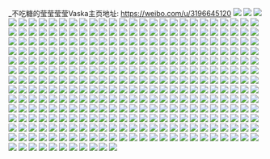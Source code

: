 _不吃糖的莹莹莹莹Vaska主页地址: https://weibo.com/u/3196645120 
![](https://wx4.sinaimg.cn/mw2000/be88ef00ly1h9i9vewz9aj22c03404qq.jpg) 
![](https://wx4.sinaimg.cn/mw2000/be88ef00ly1h9i9vg42muj22c0340npe.jpg) 
![](https://wx4.sinaimg.cn/mw2000/be88ef00ly1h9i9vhlw71j23402c0x6r.jpg) 
![](https://wx4.sinaimg.cn/mw2000/be88ef00ly1h9i9vtiywjj20u01hcna7.jpg) 
![](https://wx4.sinaimg.cn/mw2000/be88ef00ly1h9fuxbem43j21720ne41e.jpg) 
![](https://wx4.sinaimg.cn/mw2000/be88ef00ly1h9fux6piwtj218n0oimzb.jpg) 
![](https://wx4.sinaimg.cn/mw2000/be88ef00ly1h9fuxcsov1j22c02c0hdu.jpg) 
![](https://wx4.sinaimg.cn/mw2000/be88ef00ly1h9fux98ttbj22c0340npe.jpg) 
![](https://wx4.sinaimg.cn/mw2000/be88ef00ly1h9fux7btn2j22c02c0b2a.jpg) 
![](https://wx4.sinaimg.cn/mw2000/be88ef00ly1h9fux8b28aj22c02c0hdu.jpg) 
![](https://wx4.sinaimg.cn/mw2000/be88ef00ly1h9fuxa3f2oj20u01hc7jt.jpg) 
![](https://wx4.sinaimg.cn/mw2000/be88ef00ly1h9fuxax5m6j22c0340b2a.jpg) 
![](https://wx4.sinaimg.cn/mw2000/be88ef00ly1h9f2wbkjerj20u01hcak7.jpg) 
![](https://wx4.sinaimg.cn/mw2000/be88ef00ly1h9f2w9fnp3j20u01hc7ka.jpg) 
![](https://wx4.sinaimg.cn/mw2000/be88ef00ly1h9cj7ic8c0j22vf37k4qr.jpg) 
![](https://wx4.sinaimg.cn/mw2000/be88ef00ly1h9cj7lmgzgj237k37kqv6.jpg) 
![](https://wx4.sinaimg.cn/mw2000/be88ef00ly1h9cj7oi8p0j22vo37khdu.jpg) 
![](https://wx4.sinaimg.cn/mw2000/be88ef00ly1h9cj7q1dlkj23402c0u0y.jpg) 
![](https://wx4.sinaimg.cn/mw2000/be88ef00ly1h9cj7r9xkfj22c03407wi.jpg) 
![](https://wx4.sinaimg.cn/mw2000/be88ef00ly1h9cj7s12izj21hc0u01bb.jpg) 
![](https://wx4.sinaimg.cn/mw2000/be88ef00ly1h9cj7sf7csj20u01hck4h.jpg) 
![](https://wx4.sinaimg.cn/mw2000/be88ef00ly1h9cj7wsda0j20u00u0wql.jpg) 
![](https://wx4.sinaimg.cn/mw2000/be88ef00ly1h9bg2i8xzfj224b340hdu.jpg) 
![](https://wx4.sinaimg.cn/mw2000/be88ef00ly1h9bg2f79hzj22c0340npe.jpg) 
![](https://wx4.sinaimg.cn/mw2000/be88ef00ly1h997b90174j20u01hcqiy.jpg) 
![](https://wx4.sinaimg.cn/mw2000/be88ef00ly1h997b6b0o7j22c0340kjm.jpg) 
![](https://wx4.sinaimg.cn/mw2000/be88ef00ly1h997b88804j22c0340b2b.jpg) 
![](https://wx4.sinaimg.cn/mw2000/be88ef00ly1h997baap5jj23402c0u0y.jpg) 
![](https://wx4.sinaimg.cn/mw2000/be88ef00ly1h997b4w62jj22c03407wi.jpg) 
![](https://wx4.sinaimg.cn/mw2000/be88ef00ly1h981tt5i8zj22c02c0x6p.jpg) 
![](https://wx4.sinaimg.cn/mw2000/be88ef00ly1h981tvjpugj22c02c07wi.jpg) 
![](https://wx4.sinaimg.cn/mw2000/be88ef00ly1h981tr43ygj23413417wk.jpg) 
![](https://wx4.sinaimg.cn/mw2000/be88ef00ly1h981ts36ooj21qg2b9x6p.jpg) 
![](https://wx4.sinaimg.cn/mw2000/be88ef00ly1h981vdwqj3j22c02c0hdu.jpg) 
![](https://wx4.sinaimg.cn/mw2000/be88ef00ly1h94pwno32dj22c02c0u0x.jpg) 
![](https://wx4.sinaimg.cn/mw2000/be88ef00ly1h94pwos7njj20u00u04dw.jpg) 
![](https://wx4.sinaimg.cn/mw2000/be88ef00ly1h9397jvg90j20u00u0gyb.jpg) 
![](https://wx4.sinaimg.cn/mw2000/be88ef00ly1h9397jcj7tj20u00u013u.jpg) 
![](https://wx4.sinaimg.cn/mw2000/be88ef00ly1h9397iq7zdj20u0140gxo.jpg) 
![](https://wx4.sinaimg.cn/mw2000/be88ef00ly1h92hdd2chbj20u00u0tkg.jpg) 
![](https://wx4.sinaimg.cn/mw2000/be88ef00ly1h90xmsb9cdj20u01hcwyg.jpg) 
![](https://wx4.sinaimg.cn/mw2000/be88ef00ly1h90xmr7aygj22c0340b2a.jpg) 
![](https://wx4.sinaimg.cn/mw2000/be88ef00ly1h90xmpp37vj20u01hcaqn.jpg) 
![](https://wx4.sinaimg.cn/mw2000/be88ef00ly1h8xvkqtdqdj20u00u017z.jpg) 
![](https://wx4.sinaimg.cn/mw2000/be88ef00ly1h8xvkrf5dyj22c02c0x6p.jpg) 
![](https://wx4.sinaimg.cn/mw2000/be88ef00ly1h8xvksgt56j22c02c0b2a.jpg) 
![](https://wx4.sinaimg.cn/mw2000/be88ef00ly1h8xvkpy3g0j230t20kqv6.jpg) 
![](https://wx4.sinaimg.cn/mw2000/be88ef00ly1h8wp9qc07yj22c02c07wi.jpg) 
![](https://wx4.sinaimg.cn/mw2000/be88ef00ly1h8wp9nnf5oj22c02c0x6p.jpg) 
![](https://wx4.sinaimg.cn/mw2000/be88ef00ly1h8wp9oviqaj22bp2bpu0x.jpg) 
![](https://wx4.sinaimg.cn/mw2000/be88ef00ly1h8wpaggzq1j20u00u014k.jpg) 
![](https://wx4.sinaimg.cn/mw2000/be88ef00ly1h8v7zw2f0kj22c0340qv7.jpg) 
![](https://wx4.sinaimg.cn/mw2000/be88ef00ly1h8rzggrh1mj23402c0b2a.jpg) 
![](https://wx4.sinaimg.cn/mw2000/be88ef00ly1h8rzhaqh7sj236c36c000.jpg) 
![](https://wx4.sinaimg.cn/mw2000/be88ef00ly1h8rzhh43lpj22c02c0x6q.jpg) 
![](https://wx4.sinaimg.cn/mw2000/be88ef00ly1h8rzgic9esj23402c0npe.jpg) 
![](https://wx4.sinaimg.cn/mw2000/be88ef00gy1h8p49goaldj20sf0sfjyg.jpg) 
![](https://wx4.sinaimg.cn/mw2000/be88ef00ly1h8n0sxlecfj21mo36c4qr.jpg) 
![](https://wx4.sinaimg.cn/mw2000/be88ef00ly1h8n0syy6iij22c02c0u0y.jpg) 
![](https://wx4.sinaimg.cn/mw2000/be88ef00ly1h8n0t02olqj22c02c0u0x.jpg) 
![](https://wx4.sinaimg.cn/mw2000/be88ef00ly1h8n0t12pgnj22c0340kjm.jpg) 
![](https://wx4.sinaimg.cn/mw2000/be88ef00ly1h8n0t2tux0j22c0340kjn.jpg) 
![](https://wx4.sinaimg.cn/mw2000/be88ef00ly1h8knbi5nikj20t20t2tfv.jpg) 
![](https://wx4.sinaimg.cn/mw2000/be88ef00ly1h8eshfu8rbj22c0340e83.jpg) 
![](https://wx4.sinaimg.cn/mw2000/be88ef00ly1h8eshh3nhgj23402c0qv6.jpg) 
![](https://wx4.sinaimg.cn/mw2000/be88ef00ly1h8dq0zejk2j22dr36c1kz.jpg) 
![](https://wx4.sinaimg.cn/mw2000/be88ef00ly1h8dq10o9bbj22c0340qv6.jpg) 
![](https://wx4.sinaimg.cn/mw2000/be88ef00ly1h8bgrd8civj22c02c0x6p.jpg) 
![](https://wx4.sinaimg.cn/mw2000/be88ef00ly1h8bgrg3k81j22c02c01ky.jpg) 
![](https://wx4.sinaimg.cn/mw2000/be88ef00ly1h85uvzbg54j22c03407wj.jpg) 
![](https://wx4.sinaimg.cn/mw2000/be88ef00ly1h8294s1s8hj23402c04qr.jpg) 
![](https://wx4.sinaimg.cn/mw2000/be88ef00ly1h8294tm7z1j23402c0kjm.jpg) 
![](https://wx4.sinaimg.cn/mw2000/be88ef00ly1h8294w69swj23402c01kz.jpg) 
![](https://wx4.sinaimg.cn/mw2000/be88ef00ly1h7y3dt3c2sj22c0340e83.jpg) 
![](https://wx4.sinaimg.cn/mw2000/be88ef00ly1h7y3dqky9rj22c02c0qv5.jpg) 
![](https://wx4.sinaimg.cn/mw2000/be88ef00ly1h7ws5h10kkj23402c0u0z.jpg) 
![](https://wx4.sinaimg.cn/mw2000/be88ef00ly1h7uh5vci81j22c02c0qv5.jpg) 
![](https://wx4.sinaimg.cn/mw2000/be88ef00ly1h7uh60sh4ij22c03407wi.jpg) 
![](https://wx4.sinaimg.cn/mw2000/be88ef00ly1h7uh5z1swlj22c0340e83.jpg) 
![](https://wx4.sinaimg.cn/mw2000/be88ef00ly1h7tekkpe01j22dr36c1ky.jpg) 
![](https://wx4.sinaimg.cn/mw2000/be88ef00ly1h7ct36bjl2j22c0340u0x.jpg) 
![](https://wx4.sinaimg.cn/mw2000/be88ef00ly1h6yxluiunvj22c03407wi.jpg) 
![](https://wx4.sinaimg.cn/mw2000/be88ef00ly1h6yxnewp85j22c0340npf.jpg) 
![](https://wx4.sinaimg.cn/mw2000/be88ef00ly1h6xt7zynn5j21hc0u0x0w.jpg) 
![](https://wx4.sinaimg.cn/mw2000/be88ef00gy1h6tn656lybj20tu13u49q.jpg) 
![](https://wx4.sinaimg.cn/mw2000/be88ef00gy1h6tn8m7k36j20tu0tuwfr.jpg) 
![](https://wx4.sinaimg.cn/mw2000/be88ef00gy1h6tn67xsmvj20v61klqkt.jpg) 
![](https://wx4.sinaimg.cn/mw2000/be88ef00gy1h6tn69pxouj22c02c07wi.jpg) 
![](https://wx4.sinaimg.cn/mw2000/be88ef00gy1h6tn8n3ab5j20tu13u3zq.jpg) 
![](https://wx4.sinaimg.cn/mw2000/be88ef00ly1h6rv10jsg1j236c36aqv6.jpg) 
![](https://wx4.sinaimg.cn/mw2000/be88ef00ly1h6rv0wp9wsj23402c0hdv.jpg) 
![](https://wx4.sinaimg.cn/mw2000/be88ef00ly1h6rv0v8jk3j236c36ab2a.jpg) 
![](https://wx4.sinaimg.cn/mw2000/be88ef00ly1h6rv1pespyj20tu0tuq7j.jpg) 
![](https://wx4.sinaimg.cn/mw2000/be88ef00ly1h6rv13b915j23402c0u0y.jpg) 
![](https://wx4.sinaimg.cn/mw2000/be88ef00ly1h6rv1cd5mnj20u00u0jsd.jpg) 
![](https://wx4.sinaimg.cn/mw2000/be88ef00ly1h6oz7yr4tsj23402c0b2g.jpg) 
![](https://wx4.sinaimg.cn/mw2000/be88ef00ly1h6lgjdal0aj20u01hcaiu.jpg) 
![](https://wx4.sinaimg.cn/mw2000/be88ef00ly1h6cvcehphwj20u00u6n0f.jpg) 
![](https://wx4.sinaimg.cn/mw2000/be88ef00ly1h6cvcdpukbj20tu0tugtd.jpg) 
![](https://wx4.sinaimg.cn/mw2000/be88ef00ly1h6cvbczrtzj23402c0e82.jpg) 
![](https://wx4.sinaimg.cn/mw2000/be88ef00gy1h651cvaep8j22c0340hdv.jpg) 
![](https://wx4.sinaimg.cn/mw2000/be88ef00gy1h651ctuabgj22c03407kz.jpg) 
![](https://wx4.sinaimg.cn/mw2000/be88ef00gy1h651cws4rjj23402c0b2b.jpg) 
![](https://wx4.sinaimg.cn/mw2000/be88ef00ly1h640i6firmj20u01sywmf.jpg) 
![](https://wx4.sinaimg.cn/mw2000/be88ef00ly1h640i62a7ej20u00u0tbc.jpg) 
![](https://wx4.sinaimg.cn/mw2000/be88ef00ly1h5y9hfw1nhj20tu0tuac8.jpg) 
![](https://wx4.sinaimg.cn/mw2000/be88ef00ly1h5x76eiti3j20tu0tugti.jpg) 
![](https://wx4.sinaimg.cn/mw2000/be88ef00ly1h5w2n7q1iwj20u01401kx.jpg) 
![](https://wx4.sinaimg.cn/mw2000/be88ef00ly1h5toyhy7a1j23402c0x6p.jpg) 
![](https://wx4.sinaimg.cn/mw2000/be88ef00ly1h5kk8cpzujj20v91vo1kx.jpg) 
![](https://wx4.sinaimg.cn/mw2000/be88ef00ly1h5h3f686i8j234033yqv6.jpg) 
![](https://wx4.sinaimg.cn/mw2000/be88ef00ly1h5h3eriyk1j23402c0u0x.jpg) 
![](https://wx4.sinaimg.cn/mw2000/be88ef00ly1h5h3fdrsncj22c02c0qv6.jpg) 
![](https://wx4.sinaimg.cn/mw2000/be88ef00ly1h5h3f9lcw4j22c0340b2b.jpg) 
![](https://wx4.sinaimg.cn/mw2000/be88ef00ly1h5foax9ux9j234033yqv8.jpg) 
![](https://wx4.sinaimg.cn/mw2000/be88ef00ly1h5dciov9ggj222o340x6r.jpg) 
![](https://wx4.sinaimg.cn/mw2000/be88ef00ly1h58t3nrgc2j23402c0hdw.jpg) 
![](https://wx4.sinaimg.cn/mw2000/be88ef00ly1h57opzzul1j20sg0sgtle.jpg) 
![](https://wx4.sinaimg.cn/mw2000/be88ef00ly1h57opxs127j23402c0u0y.jpg) 
![](https://wx4.sinaimg.cn/mw2000/be88ef00ly1h57oq17zjfj22c02c07wi.jpg) 
![](https://wx4.sinaimg.cn/mw2000/be88ef00ly1h57oq2gwnej22c02c0b2a.jpg) 
![](https://wx4.sinaimg.cn/mw2000/be88ef00ly1h57opz6e5aj234022ox6q.jpg) 
![](https://wx4.sinaimg.cn/mw2000/be88ef00ly1h546qbhw6pj23402c07wj.jpg) 
![](https://wx4.sinaimg.cn/mw2000/be88ef00ly1h4ut8tq379j22c02c01ky.jpg) 
![](https://wx4.sinaimg.cn/mw2000/be88ef00ly1h4ut8v09n6j22c02c0e82.jpg) 
![](https://wx4.sinaimg.cn/mw2000/be88ef00ly1h4sm82wkswj22c0340npg.jpg) 
![](https://wx4.sinaimg.cn/mw2000/be88ef00ly1h4sm7zrx0rj22c0340b2b.jpg) 
![](https://wx4.sinaimg.cn/mw2000/be88ef00ly1h4sm80yyarj2340340qv6.jpg) 
![](https://wx4.sinaimg.cn/mw2000/be88ef00ly1h4sm84l068j22c0340qv6.jpg) 
![](https://wx4.sinaimg.cn/mw2000/be88ef00ly1h4kippcjy8j224r24rkjl.jpg) 
![](https://wx4.sinaimg.cn/mw2000/be88ef00ly1h4kipnu0q3j22c02c0x6p.jpg) 
![](https://wx4.sinaimg.cn/mw2000/be88ef00ly1h4kipr65nkj23402c01kz.jpg) 
![](https://wx4.sinaimg.cn/mw2000/be88ef00ly1h4kipslhbkj22c02c0u0x.jpg) 
![](https://wx4.sinaimg.cn/mw2000/be88ef00ly1h4kipuwkkpj22c0340hdu.jpg) 
![](https://wx4.sinaimg.cn/mw2000/be88ef00ly1h4j2ex284gj22c02c0hdu.jpg) 
![](https://wx4.sinaimg.cn/mw2000/be88ef00ly1h4do8s9r8cj22c033yqv6.jpg) 
![](https://wx4.sinaimg.cn/mw2000/be88ef00ly1h4do8vfrwlj22c0340u0y.jpg) 
![](https://wx4.sinaimg.cn/mw2000/be88ef00ly1h4do8trxehj23402c0npf.jpg) 
![](https://wx4.sinaimg.cn/mw2000/be88ef00ly1h4cdl3vsuzj22c02c01ky.jpg) 
![](https://wx4.sinaimg.cn/mw2000/be88ef00ly1h4cdla02t7j22c02c0x6p.jpg) 
![](https://wx4.sinaimg.cn/mw2000/be88ef00ly1h4cdl8ihyqj22c02c0u0y.jpg) 
![](https://wx4.sinaimg.cn/mw2000/be88ef00ly1h4cdlb5p1xj22c02c0b2a.jpg) 
![](https://wx4.sinaimg.cn/mw2000/be88ef00ly1h4cdlcn964j22c02c0u0x.jpg) 
![](https://wx4.sinaimg.cn/mw2000/be88ef00ly1h4cdl549jbj22c02c01ky.jpg) 
![](https://wx4.sinaimg.cn/mw2000/be88ef00ly1h4cdl65z36j22c02c01ky.jpg) 
![](https://wx4.sinaimg.cn/mw2000/be88ef00ly1h4aa4eniswj20v90hl7hz.jpg) 
![](https://wx4.sinaimg.cn/mw2000/be88ef00ly1h4aa4drf1xj22c02c0hdv.jpg) 
![](https://wx4.sinaimg.cn/mw2000/be88ef00ly1h4aa4f3dp2j20pa0padni.jpg) 
![](https://wx4.sinaimg.cn/mw2000/be88ef00ly1h46fh37bnpj23402c0hdu.jpg) 
![](https://wx4.sinaimg.cn/mw2000/be88ef00ly1h45frq5dflj20mi0mi7br.jpg) 
![](https://wx4.sinaimg.cn/mw2000/be88ef00ly1h3zxhnel9sj20v90hlx0k.jpg) 
![](https://wx4.sinaimg.cn/mw2000/be88ef00ly1h3zxhoj0llj234033ynpe.jpg) 
![](https://wx4.sinaimg.cn/mw2000/be88ef00ly1h3zxhpzf1yj234033yqv6.jpg) 
![](https://wx4.sinaimg.cn/mw2000/be88ef00ly1h3zxhr0gu7j22c02c0kjm.jpg) 
![](https://wx4.sinaimg.cn/mw2000/be88ef00ly1h3zxhm44bpj22c03404qr.jpg) 
![](https://wx4.sinaimg.cn/mw2000/be88ef00ly1h3yh1vw19wj22c02c0hdt.jpg) 
![](https://wx4.sinaimg.cn/mw2000/be88ef00ly1h3yh1wztetj22c02c07wi.jpg) 
![](https://wx4.sinaimg.cn/mw2000/be88ef00ly1h3ut1uzq75j20u00u0qc6.jpg) 
![](https://wx4.sinaimg.cn/mw2000/be88ef00ly1h3ut1wpr3tj22c0340hdv.jpg) 
![](https://wx4.sinaimg.cn/mw2000/be88ef00ly1h3tozzllwhj22c02c0kjm.jpg) 
![](https://wx4.sinaimg.cn/mw2000/be88ef00ly1h3tp00vjqsj20tu0tu46q.jpg) 
![](https://wx4.sinaimg.cn/mw2000/be88ef00ly1h3tp01klh6j20su0su12n.jpg) 
![](https://wx4.sinaimg.cn/mw2000/be88ef00gy1h3o2vnz44yj20v91vmkfo.jpg) 
![](https://wx4.sinaimg.cn/mw2000/be88ef00gy1h3o2vpt5w8j22c033yhdv.jpg) 
![](https://wx4.sinaimg.cn/mw2000/be88ef00gy1h3o2vn8khhj20v91vmb29.jpg) 
![](https://wx4.sinaimg.cn/mw2000/be88ef00gy1h3o2vmbstwj234033yu0y.jpg) 
![](https://wx4.sinaimg.cn/mw2000/be88ef00gy1h3o2vkles9j22c033y4qq.jpg) 
![](https://wx4.sinaimg.cn/mw2000/be88ef00gy1h3mo7xr2gqj20v91vm7ox.jpg) 
![](https://wx4.sinaimg.cn/mw2000/be88ef00gy1h3m179y7tej234033ykjm.jpg) 
![](https://wx4.sinaimg.cn/mw2000/be88ef00gy1h3m17d9yl4j23402c17wm.jpg) 
![](https://wx4.sinaimg.cn/mw2000/be88ef00gy1h3m177hrgwj22c033yu10.jpg) 
![](https://wx4.sinaimg.cn/mw2000/be88ef00gy1h3m17f3x28j234033ynpf.jpg) 
![](https://wx4.sinaimg.cn/mw2000/be88ef00gy1h3m17ic6auj234033yhdw.jpg) 
![](https://wx4.sinaimg.cn/mw2000/be88ef00gy1h3kr9hbf6uj234033yhdw.jpg) 
![](https://wx4.sinaimg.cn/mw2000/be88ef00gy1h3kr9cwclyj23402c07wh.jpg) 
![](https://wx4.sinaimg.cn/mw2000/be88ef00gy1h3i7v64bbdj20qo17l10k.jpg) 
![](https://wx4.sinaimg.cn/mw2000/be88ef00gy1h3ecm3067mj234033ykjl.jpg) 
![](https://wx4.sinaimg.cn/mw2000/be88ef00gy1h3ecllo78jj22c033yu0z.jpg) 
![](https://wx4.sinaimg.cn/mw2000/be88ef00gy1h3ecln3qfoj23402c0qv5.jpg) 
![](https://wx4.sinaimg.cn/mw2000/be88ef00gy1h39vqqz6gfj22c02c14qq.jpg) 
![](https://wx4.sinaimg.cn/mw2000/be88ef00gy1h39vqpcyfdj234033yb2b.jpg) 
![](https://wx4.sinaimg.cn/mw2000/be88ef00gy1h39vrmiybjj23402c0qv5.jpg) 
![](https://wx4.sinaimg.cn/mw2000/be88ef00gy1h39vrkwkvsj23402c04qq.jpg) 
![](https://wx4.sinaimg.cn/mw2000/be88ef00gy1h337a1wzkgj234033yqv5.jpg) 
![](https://wx4.sinaimg.cn/mw2000/be88ef00gy1h337a01i06j23402c0kjl.jpg) 
![](https://wx4.sinaimg.cn/mw2000/be88ef00ly1h2ymceh95rj22c02c1x6q.jpg) 
![](https://wx4.sinaimg.cn/mw2000/be88ef00ly1h2ymcf7egjj20u00u016l.jpg) 
![](https://wx4.sinaimg.cn/mw2000/be88ef00ly1h2ymccnggij22c02c0qv6.jpg) 
![](https://wx4.sinaimg.cn/mw2000/be88ef00ly1h2wdh3yglxj22c033yu0y.jpg) 
![](https://wx4.sinaimg.cn/mw2000/be88ef00ly1h2wdh1d0bhj22c033yb2a.jpg) 
![](https://wx4.sinaimg.cn/mw2000/be88ef00ly1h2wdh5kff5j23402c01kz.jpg) 
![](https://wx4.sinaimg.cn/mw2000/be88ef00ly1h2t6bfcjcmj234033y4qr.jpg) 
![](https://wx4.sinaimg.cn/mw2000/be88ef00ly1h2t6bd6hnaj234033yx6r.jpg) 
![](https://wx4.sinaimg.cn/mw2000/be88ef00ly1h2qpkssokrj22c03401kz.jpg) 
![](https://wx4.sinaimg.cn/mw2000/be88ef00ly1h2qpkqdvsdj22c03404qr.jpg) 
![](https://wx4.sinaimg.cn/mw2000/be88ef00ly1h2qpkz4tmwj22c02c0qv5.jpg) 
![](https://wx4.sinaimg.cn/mw2000/be88ef00ly1h2qpkuw8qaj22c0340qv6.jpg) 
![](https://wx4.sinaimg.cn/mw2000/be88ef00ly1h2qpkwb4ktj22c0340x6p.jpg) 
![](https://wx4.sinaimg.cn/mw2000/be88ef00ly1h2qpkxv59fj22c0340qv5.jpg) 
![](https://wx4.sinaimg.cn/mw2000/be88ef00ly1h2iqr9stnhj234033yqv6.jpg) 
![](https://wx4.sinaimg.cn/mw2000/be88ef00ly1h2iqr73nufj234033ynpf.jpg) 
![](https://wx4.sinaimg.cn/mw2000/be88ef00ly1h2iqrbwfv9j2307205npe.jpg) 
![](https://wx4.sinaimg.cn/mw2000/be88ef00ly1h2ghxqdmyqj22c033yqv6.jpg) 
![](https://wx4.sinaimg.cn/mw2000/be88ef00ly1h2ghxn37lkj234033ynpf.jpg) 
![](https://wx4.sinaimg.cn/mw2000/be88ef00ly1h2ghxt6ku9j22c033y4qq.jpg) 
![](https://wx4.sinaimg.cn/mw2000/be88ef00ly1h2ghxvu44qj20v91aw12f.jpg) 
![](https://wx4.sinaimg.cn/mw2000/be88ef00ly1h2ghxv6t9zj2327326npd.jpg) 
![](https://wx4.sinaimg.cn/mw2000/be88ef00ly1h2ghxytykwj22802yoqv6.jpg) 
![](https://wx4.sinaimg.cn/mw2000/be88ef00ly1h2fd5zbzjzj2340340npe.jpg) 
![](https://wx4.sinaimg.cn/mw2000/be88ef00ly1h2fd60bcu1j2340340u0x.jpg) 
![](https://wx4.sinaimg.cn/mw2000/be88ef00ly1h24osyhlwlj234033ye82.jpg) 
![](https://wx4.sinaimg.cn/mw2000/be88ef00ly1h24ot3eu9kj234033ye82.jpg) 
![](https://wx4.sinaimg.cn/mw2000/be88ef00ly1h1wsbev8mjj22c02c1e83.jpg) 
![](https://wx4.sinaimg.cn/mw2000/be88ef00ly1h1wsbfye1wj20u00u017m.jpg) 
![](https://wx4.sinaimg.cn/mw2000/be88ef00ly1h1wsbbyx8oj23402cpnpf.jpg) 
![](https://wx4.sinaimg.cn/mw2000/be88ef00ly1h1wsbd50hvj22c0340e81.jpg) 
![](https://wx4.sinaimg.cn/mw2000/be88ef00ly1h1t9bb4udzj22c03407r3.jpg) 
![](https://wx4.sinaimg.cn/mw2000/be88ef00ly1h1t9e7xgq1j20tp0u176d.jpg) 
![](https://wx4.sinaimg.cn/mw2000/be88ef00ly1h1rz7ssqu7j20u0140di9.jpg) 
![](https://wx4.sinaimg.cn/mw2000/be88ef00ly1h1rz7vfymzj20u00u0naz.jpg) 
![](https://wx4.sinaimg.cn/mw2000/be88ef00ly1h1rz7te4f6j20th0mkdht.jpg) 
![](https://wx4.sinaimg.cn/mw2000/be88ef00ly1h1pp5laaz5j215o1qi1kx.jpg) 
![](https://wx4.sinaimg.cn/mw2000/be88ef00ly1h1pp5mula5j20u01hcwsp.jpg) 
![](https://wx4.sinaimg.cn/mw2000/be88ef00ly1h1pp5olb76j20u01sy48y.jpg) 
![](https://wx4.sinaimg.cn/mw2000/be88ef00ly1h1pp5hqvf1j22c02c0x6p.jpg) 
![](https://wx4.sinaimg.cn/mw2000/be88ef00ly1h1ggyhhziuj20v91jak9j.jpg) 
![](https://wx4.sinaimg.cn/mw2000/be88ef00ly1h1ggym1q7nj23402c0b2a.jpg) 
![](https://wx4.sinaimg.cn/mw2000/be88ef00ly1h1ggymoenaj20u00u0jxc.jpg) 
![](https://wx4.sinaimg.cn/mw2000/be88ef00ly1h1ffn6p6ncj20o318idjy.jpg) 
![](https://wx4.sinaimg.cn/mw2000/be88ef00ly1h12dho0k1sj212c1litw6.jpg) 
![](https://wx4.sinaimg.cn/mw2000/be88ef00ly1h10g6z0ouhj20u10u0gqa.jpg) 
![](https://wx4.sinaimg.cn/mw2000/be88ef00ly1h10g6z9k65j20u10u077h.jpg) 
![](https://wx4.sinaimg.cn/mw2000/be88ef00ly1gzodfr226tj20u01sy0x5.jpg) 
![](https://wx4.sinaimg.cn/mw2000/be88ef00ly1gzodfrfga7j20u00zywi7.jpg) 
![](https://wx4.sinaimg.cn/mw2000/be88ef00ly1gzodfrs55vj20u0140doy.jpg) 
![](https://wx4.sinaimg.cn/mw2000/be88ef00ly1gzodfs6cojj20mi0u0tev.jpg) 
![](https://wx4.sinaimg.cn/mw2000/003ukNqgly1gvrksfedi0j60u0140wkv02.jpg) 
![](https://wx4.sinaimg.cn/mw2000/003ukNqgly1gvrkse1dfgj61hc0u014202.jpg) 
![](https://wx4.sinaimg.cn/mw2000/003ukNqgly1gvrksevznhj60u0140gub02.jpg) 
![](https://wx4.sinaimg.cn/mw2000/003ukNqgly1gvj64dqysqj60u00xrdn702.jpg) 
![](https://wx4.sinaimg.cn/mw2000/003ukNqgly1gvj64apegfj60u0141n4h02.jpg) 
![](https://wx4.sinaimg.cn/mw2000/003ukNqgly1gvj64b9qy8j60u00u0q9u02.jpg) 
![](https://wx4.sinaimg.cn/mw2000/003ukNqgly1gvj64cajpij60u00u0wke02.jpg) 
![](https://wx4.sinaimg.cn/mw2000/003ukNqgly1gvj64ab2bvj60u00u0q6902.jpg) 
![](https://wx4.sinaimg.cn/mw2000/003ukNqgly1gvj64ejx81j60u00u045c02.jpg) 
![](https://wx4.sinaimg.cn/mw2000/003ukNqgly1gvj64p2jaij60td12rdjx02.jpg) 
![](https://wx4.sinaimg.cn/mw2000/003ukNqgly1gvj649snbmj60ow0mpmz502.jpg) 
![](https://wx4.sinaimg.cn/mw2000/003ukNqgly1gv85zndf8rj613u0tuk5u02.jpg) 
![](https://wx4.sinaimg.cn/mw2000/003ukNqgly1gv31srbsiaj60v90i477n02.jpg) 
![](https://wx4.sinaimg.cn/mw2000/003ukNqgly1gv31t1kp4ej60v90hzwhx02.jpg) 
![](https://wx4.sinaimg.cn/mw2000/003ukNqgly1gv31stgj3jj60sp1f048f02.jpg) 
![](https://wx4.sinaimg.cn/mw2000/003ukNqgly1gusvej12nrj60u00ud0vz02.jpg) 
![](https://wx4.sinaimg.cn/mw2000/003ukNqgly1gusvf5cn9cj60pm1g9n1002.jpg) 
![](https://wx4.sinaimg.cn/mw2000/003ukNqgly1gusvetbk07j61400u00xz02.jpg) 
![](https://wx4.sinaimg.cn/mw2000/003ukNqgly1gusvesc72wj60u0140tcg02.jpg) 
![](https://wx4.sinaimg.cn/mw2000/003ukNqgly1gusvetxgmgj60u0140dlb02.jpg) 
![](https://wx4.sinaimg.cn/mw2000/003ukNqgly1gusveimzksj60i00v9gpv02.jpg) 
![](https://wx4.sinaimg.cn/mw2000/003ukNqgly1gum5hl0hfwj60u0140ah802.jpg) 
![](https://wx4.sinaimg.cn/mw2000/003ukNqgly1gum5hfhgroj60u0140the02.jpg) 
![](https://wx4.sinaimg.cn/mw2000/003ukNqgly1guesantnzdj63402c04qq02.jpg) 
![](https://wx4.sinaimg.cn/mw2000/003ukNqgly1guesakybf5j62802yokjm02.jpg) 
![](https://wx4.sinaimg.cn/mw2000/003ukNqgly1guesajpoukj62c02lye8302.jpg) 
![](https://wx4.sinaimg.cn/mw2000/003ukNqgly1guesambkr1j628g28hb2a02.jpg) 
![](https://wx4.sinaimg.cn/mw2000/003ukNqgly1guesapmsgdj61he0u04iq02.jpg) 
![](https://wx4.sinaimg.cn/mw2000/003ukNqgly1guesatcli0j634022okjn02.jpg) 
![](https://wx4.sinaimg.cn/mw2000/003ukNqgly1guesarip5uj634022oqv702.jpg) 
![](https://wx4.sinaimg.cn/mw2000/003ukNqgly1gu8hrhn1djj60u01hcq8402.jpg) 
![](https://wx4.sinaimg.cn/mw2000/003ukNqgly1gu8hrhcvg8j60qq1bigpt02.jpg) 
![](https://wx4.sinaimg.cn/mw2000/003ukNqgly1gu8hrh3awdj61kw0qs7ct02.jpg) 
![](https://wx4.sinaimg.cn/mw2000/be88ef00ly1gu8hrgjn07j213v0u0ak5.jpg) 
![](https://wx4.sinaimg.cn/mw2000/be88ef00ly1gu8hrg3bpfj21400u0tfg.jpg) 
![](https://wx4.sinaimg.cn/mw2000/003ukNqgly1gu8hrgtea5j61400u0wli02.jpg) 
![](https://wx4.sinaimg.cn/mw2000/be88ef00ly1gu7avsgn9rj20nw16g0xx.jpg) 
![](https://wx4.sinaimg.cn/mw2000/003ukNqgly1gu7awfuy7yj60u01hc47702.jpg) 
![](https://wx4.sinaimg.cn/mw2000/003ukNqgly1gu7awvwsclj60u0140aj802.jpg) 
![](https://wx4.sinaimg.cn/mw2000/003ukNqgly1gu5gfnqhrlj60u0140dny02.jpg) 
![](https://wx4.sinaimg.cn/mw2000/003ukNqgly1gu5gfoxn6yj60u0140qab02.jpg) 
![](https://wx4.sinaimg.cn/mw2000/003ukNqgly1gu5gfoi94vj60td1g7tez02.jpg) 
![](https://wx4.sinaimg.cn/mw2000/003ukNqgly1gu5gfne1kjj60u0140tfs02.jpg) 
![](https://wx4.sinaimg.cn/mw2000/003ukNqgly1gu5gfo75h2j60u01hcdq802.jpg) 
![](https://wx4.sinaimg.cn/mw2000/003ukNqgly1gu3oo3gzq6j60u0140ahj02.jpg) 
![](https://wx4.sinaimg.cn/mw2000/003ukNqgly1gtui1btl8vj62c0340kjn02.jpg) 
![](https://wx4.sinaimg.cn/mw2000/be88ef00ly1gtui1f7xn1j22c03404qq.jpg) 
![](https://wx4.sinaimg.cn/mw2000/003ukNqgly1gtui1ghg5oj62c0340hdu02.jpg) 
![](https://wx4.sinaimg.cn/mw2000/003ukNqgly1gtui1e434nj62at340kjn02.jpg) 
![](https://wx4.sinaimg.cn/mw2000/003ukNqgly1gtn2wioijtj60ty0y8k9n02.jpg) 
![](https://wx4.sinaimg.cn/mw2000/003ukNqgly1gtn2wkgstmj60v91von8g02.jpg) 
![](https://wx4.sinaimg.cn/mw2000/003ukNqgly1gtn301pnqmj60v91von9302.jpg) 
![](https://wx4.sinaimg.cn/mw2000/be88ef00ly1gthuqm3lblj20u00u17b7.jpg) 
![](https://wx4.sinaimg.cn/mw2000/be88ef00ly1gthus2p8cgj20rj0o7mz4.jpg) 
![](https://wx4.sinaimg.cn/mw2000/003ukNqgly1gthus2exuij62c03404qq02.jpg) 
![](https://wx4.sinaimg.cn/mw2000/be88ef00ly1gtbeu9pqguj20u014045w.jpg) 
![](https://wx4.sinaimg.cn/mw2000/be88ef00ly1gt557ox9g7j22c0340u11.jpg) 
![](https://wx4.sinaimg.cn/mw2000/be88ef00ly1gt557lt4ovj22c03401kz.jpg) 
![](https://wx4.sinaimg.cn/mw2000/be88ef00ly1gt557srb4uj20u01hc16w.jpg) 
![](https://wx4.sinaimg.cn/mw2000/be88ef00ly1gt137f3mfmj20u014cwn1.jpg) 
![](https://wx4.sinaimg.cn/mw2000/be88ef00ly1gsnp56bnz0j20u00u179r.jpg) 
![](https://wx4.sinaimg.cn/mw2000/be88ef00ly1gsnp5744d5j20u00u07ac.jpg) 
![](https://wx4.sinaimg.cn/mw2000/be88ef00ly1gs5urvf0phj20rs2234qp.jpg) 
![](https://wx4.sinaimg.cn/mw2000/be88ef00ly1gs5urvtvs3j20rs1jktwm.jpg) 
![](https://wx4.sinaimg.cn/mw2000/be88ef00ly1gs5urxottxj20rs2km7wh.jpg) 
![](https://wx4.sinaimg.cn/mw2000/be88ef00ly1gs5uruna0tj20rs223np6.jpg) 
![](https://wx4.sinaimg.cn/mw2000/003ukNqgly1gs5us0jozzj62c02c0npd02.jpg) 
![](https://wx4.sinaimg.cn/mw2000/be88ef00ly1gs5urzakz4j234022ohdu.jpg) 
![](https://wx4.sinaimg.cn/mw2000/be88ef00ly1gs5us24felj234022ox6p.jpg) 
![](https://wx4.sinaimg.cn/mw2000/be88ef00ly1gs5us3653cj23402c0x6p.jpg) 
![](https://wx4.sinaimg.cn/mw2000/be88ef00ly1grntxdwnltj22c02c0b2a.jpg) 
![](https://wx4.sinaimg.cn/mw2000/be88ef00ly1grntxg1vn6j22yo280u0z.jpg) 
![](https://wx4.sinaimg.cn/mw2000/be88ef00ly1grntxhp3swj22ry233x6q.jpg) 
![](https://wx4.sinaimg.cn/mw2000/be88ef00ly1grlcn3pdqpj22yo2801l6.jpg) 
![](https://wx4.sinaimg.cn/mw2000/be88ef00ly1grc5d8dytej219d0pjb29.jpg) 
![](https://wx4.sinaimg.cn/mw2000/be88ef00ly1gr7eagakl3j20u00u0k12.jpg) 
![](https://wx4.sinaimg.cn/mw2000/be88ef00ly1gqtrlnu6dcj21zy309b2a.jpg) 
![](https://wx4.sinaimg.cn/mw2000/be88ef00ly1gqtrlokkxwj21eo0si0zc.jpg) 
![](https://wx4.sinaimg.cn/mw2000/be88ef00ly1gqskz8so1ij20u01dr1ib.jpg) 
![](https://wx4.sinaimg.cn/mw2000/be88ef00ly1gqsm03cdgsj22c0340kjm.jpg) 
![](https://wx4.sinaimg.cn/mw2000/be88ef00ly1gqslzzz0q3j22c02c1b2c.jpg) 
![](https://wx4.sinaimg.cn/mw2000/be88ef00ly1gqsly62vrpj23402c0qv7.jpg) 
![](https://wx4.sinaimg.cn/mw2000/be88ef00ly1gqsm05wcjqj22bc334e83.jpg) 
![](https://wx4.sinaimg.cn/mw2000/be88ef00ly1gqslzv2eyqj23402c07wj.jpg) 
![](https://wx4.sinaimg.cn/mw2000/be88ef00ly1gqslzr3ykcj23402c0kjm.jpg) 
![](https://wx4.sinaimg.cn/mw2000/be88ef00ly1gqslzxhk9uj23402c0npd.jpg) 
![](https://wx4.sinaimg.cn/mw2000/be88ef00ly1gqslzmfs2cj22c03401l0.jpg) 
![](https://wx4.sinaimg.cn/mw2000/be88ef00ly1gqh3in27j6j20u00u0dqp.jpg) 
![](https://wx4.sinaimg.cn/mw2000/be88ef00ly1gqh3iji8vmj20u00u07fc.jpg) 
![](https://wx4.sinaimg.cn/mw2000/be88ef00ly1gq68xvgosbj20t516g7f3.jpg) 
![](https://wx4.sinaimg.cn/mw2000/be88ef00ly1gq4ehim9bkj20u00u0aja.jpg) 
![](https://wx4.sinaimg.cn/mw2000/be88ef00ly1gq1x6rdl77j22c02c04qr.jpg) 
![](https://wx4.sinaimg.cn/mw2000/be88ef00ly1gq1x6jh5o6j22c02c0x6q.jpg) 
![](https://wx4.sinaimg.cn/mw2000/be88ef00ly1gq0ucs0braj22c03404qq.jpg) 
![](https://wx4.sinaimg.cn/mw2000/be88ef00ly1gq0ucr1wz1j22c02c01kz.jpg) 
![](https://wx4.sinaimg.cn/mw2000/be88ef00ly1gq0uct77w1j22c02c0kjm.jpg) 
![](https://wx4.sinaimg.cn/mw2000/be88ef00ly1gpzrs1il1qj22c02c0npe.jpg) 
![](https://wx4.sinaimg.cn/mw2000/be88ef00ly1gpzrrztb6bj22c02c0u0y.jpg) 
![](https://wx4.sinaimg.cn/mw2000/be88ef00ly1gpxjlyvsvkj20u00u0gou.jpg) 
![](https://wx4.sinaimg.cn/mw2000/be88ef00ly1gpxjlzla9yj20u00u0gou.jpg) 
![](https://wx4.sinaimg.cn/mw2000/be88ef00ly1gpxjlza3f4j20u00u0who.jpg) 
![](https://wx4.sinaimg.cn/mw2000/be88ef00ly1gpw95ma062j20u00u0doj.jpg) 
![](https://wx4.sinaimg.cn/mw2000/be88ef00ly1gpw95lflujj20u00u07db.jpg) 
